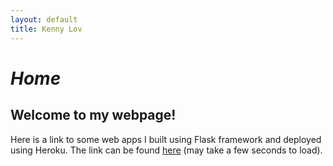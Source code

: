 ```yaml
---
layout: default
title: Kenny Lov
---
```

<style> nav ul li:nth-child(1) a{
 color: #64c2ec; 
 text-decoration:underline;
 text-decoration-color:black;
} 

</style>

# *Home*

## Welcome to my webpage!

Here is a link to some web apps I built using Flask framework and deployed using Heroku. The link can be found <a href = "https://clfkenny.herokuapp.com">here</a> (may take a few seconds to load).
